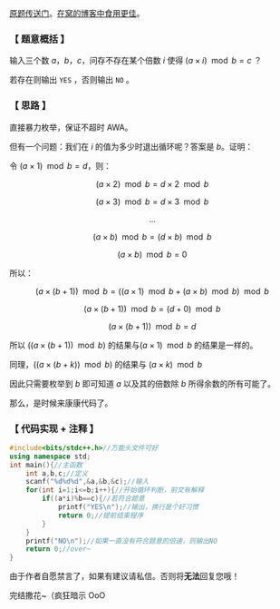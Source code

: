 [原题传送门](https://www.luogu.com.cn/problem/AT2554)。[在窝的博客中食用更佳](https://www.luogu.com.cn/blog/MZY666/solution-at2554)。

### 【 题意概括 】

输入三个数 $a$，$b$，$c$，问存不存在某个倍数 $i$ 使得 $(a \times i) \mod b=c$ ？

若存在则输出 `YES` ，否则输出 `NO` 。

### 【 思路 】

直接暴力枚举，保证不超时 AWA。

但有一个问题：我们在 $i$ 的值为多少时退出循环呢？答案是 $b$。证明：

令 $(a \times 1) \mod b=d$，则：

$$(a \times 2)\mod b=d \times2\mod b$$

$$(a \times 3)\mod b=d \times3\mod b$$

$$...$$

$$(a \times b)\mod b=(d \times b)\mod b$$

$$(a \times b)\mod b=0$$

所以：

$$(a \times (b+1))\mod b=((a \times 1) \mod b+(a \times b)\mod b)\mod b$$

$$(a \times (b+1))\mod b=(d+0)\mod b$$

$$(a \times (b+1))\mod b=d$$

所以 $((a \times (b+1))\mod b)$ 的结果与$(a \times 1) \mod b$ 的结果是一样的。

同理，$((a \times (b+k))\mod b)$ 的结果与 $(a \times k) \mod b$

因此只需要枚举到 $b$ 即可知道 $a$ 以及其的倍数除 $b$ 所得余数的所有可能了。

那么，是时候来康康代码了。

### 【 代码实现 + 注释 】

```cpp
#include<bits/stdc++.h>//万能头文件可好 
using namespace std;
int main(){//主函数 
	int a,b,c;//定义 
	scanf("%d%d%d",&a,&b,&c);//输入 
	for(int i=1;i<=b;i++){//开始循环判断，前文有解释 
		if((a*i)%b==c){//若符合题意 
			printf("YES\n");//输出，换行是个好习惯 
			return 0;//提前结束程序 
		}
	}
	printf("NO\n");//如果一直没有符合题意的倍速，则输出NO 
	return 0;//over~
}
```

由于作者自愿禁言了，如果有建议请私信。否则将**无法**回复您哦！

完结撒花~（疯狂暗示 OoO